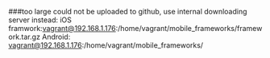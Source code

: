 ###too large could not be uploaded to github, use internal downloading server instead:
iOS framwork:vagrant@192.168.1.176:/home/vagrant/mobile_frameworks/framework.tar.gz
Android: vagrant@192.168.1.176:/home/vagrant/mobile_frameworks/